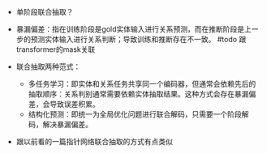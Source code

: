 - 单阶段联合抽取？
- 暴漏偏差：指在训练阶段是gold实体输入进行关系预测，而在推断阶段是上一步的预测实体输入进行关系判断；导致训练和推断存在不一致。
   #todo 跟transformer的mask关联


- 联合抽取两种范式：
	- 多任务学习：即实体和关系任务共享同一个编码器，但通常会依赖先后的抽取顺序：关系判别通常需要依赖实体抽取结果。这种方式会存在暴漏偏差，会导致误差积累。
	- 结构化预测：即统一为全局优化问题进行联合解码，只需要一个阶段解码，解决暴漏偏差。


- 跟以前看的一篇指针网络联合抽取的方式有点类似